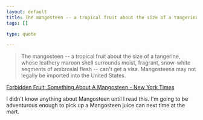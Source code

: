 ```yaml
--- 
layout: default
title: The mangosteen -- a tropical fruit about the size of a tangerine, whose leathery maro...
tags: []

type: quote

---
```

> The mangosteen -- a tropical fruit about the size of a tangerine, whose leathery maroon shell surrounds moist, fragrant, snow-white segments of ambrosial flesh -- can't get a visa. Mangosteens may not legally be imported into the United States. 

<a href="http://query.nytimes.com/gst/fullpage.html?res=9800E3DB163DF937A1575AC0A9659C8B63&scp=3&sq=mangosteen&st=nyt">Forbidden Fruit: Something About A Mangosteen - New York Times</a>

I didn't know anything about Mangosteen until I read this. I'm going to be adventurous enough to pick up a Mangosteen juice can next time at the mart.
